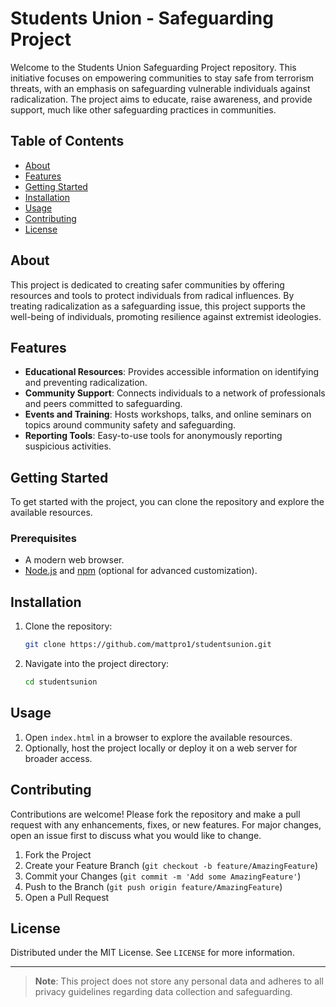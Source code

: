 # Students Union - Safeguarding Project

Welcome to the Students Union Safeguarding Project repository. This initiative focuses on empowering communities to stay safe from terrorism threats, with an emphasis on safeguarding vulnerable individuals against radicalization. The project aims to educate, raise awareness, and provide support, much like other safeguarding practices in communities.

## Table of Contents
- [About](#about)
- [Features](#features)
- [Getting Started](#getting-started)
- [Installation](#installation)
- [Usage](#usage)
- [Contributing](#contributing)
- [License](#license)

## About
This project is dedicated to creating safer communities by offering resources and tools to protect individuals from radical influences. By treating radicalization as a safeguarding issue, this project supports the well-being of individuals, promoting resilience against extremist ideologies.

## Features
- **Educational Resources**: Provides accessible information on identifying and preventing radicalization.
- **Community Support**: Connects individuals to a network of professionals and peers committed to safeguarding.
- **Events and Training**: Hosts workshops, talks, and online seminars on topics around community safety and safeguarding.
- **Reporting Tools**: Easy-to-use tools for anonymously reporting suspicious activities.

## Getting Started
To get started with the project, you can clone the repository and explore the available resources.

### Prerequisites
- A modern web browser.
- [Node.js](https://nodejs.org/) and [npm](https://npmjs.com/) (optional for advanced customization).

## Installation
1. Clone the repository:
    ```bash
    git clone https://github.com/mattpro1/studentsunion.git
    ```
2. Navigate into the project directory:
    ```bash
    cd studentsunion
    ```

## Usage
1. Open `index.html` in a browser to explore the available resources.
2. Optionally, host the project locally or deploy it on a web server for broader access.

## Contributing
Contributions are welcome! Please fork the repository and make a pull request with any enhancements, fixes, or new features. For major changes, open an issue first to discuss what you would like to change.

1. Fork the Project
2. Create your Feature Branch (`git checkout -b feature/AmazingFeature`)
3. Commit your Changes (`git commit -m 'Add some AmazingFeature'`)
4. Push to the Branch (`git push origin feature/AmazingFeature`)
5. Open a Pull Request

## License
Distributed under the MIT License. See `LICENSE` for more information.

---

> **Note**: This project does not store any personal data and adheres to all privacy guidelines regarding data collection and safeguarding.

